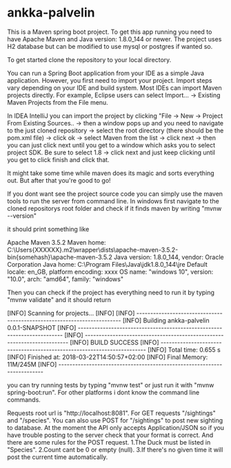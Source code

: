# ankka-palvelin

This is a Maven spring boot project.
To get this app running you need to have Apache Maven and Java version: 1.8.0_144 or newer. 
The project uses H2 database but can be modified to use mysql or postgres if wanted so.

To get started clone the repository to your local directory.

You can run a Spring Boot application from your IDE as a simple Java application. However, you first need to import your project. 
Import steps vary depending on your IDE and build system. 
Most IDEs can import Maven projects directly. 
For example, Eclipse users can select Import…​ → Existing Maven Projects from the File menu.

In IDEA IntelliJ you can import the project by clicking "File ->  New -> Project From Existing Sources.. 
-> then a window pops up and you need to navigate to the just cloned repository 
-> select the root directory (there should be the pom.xml file) -> click ok
-> select Maven from the list -> click next 
-> then you can just click next until you get to a window which asks you to select project SDK.
Be sure to select 1.8 -> click next and just keep clicking until you get to click finish and click that.

It might take some time while maven does its magic and sorts everything out. But after that you're good to go!

If you dont want see the project source code you can simply use the maven tools to run the server from command line.
In windows first navigate to the cloned repositorys root folder and check if it finds maven by writing "mvnw --version"

it should print something like

Apache Maven 3.5.2 
Maven home: C:\Users\{XXXXXX}\.m2\wrapper\dists\apache-maven-3.5.2-bin\{somehash}\apache-maven-3.5.2
Java version: 1.8.0_144, vendor: Oracle Corporation
Java home: C:\Program Files\Java\jdk1.8.0_144\jre
Default locale: en_GB, platform encoding: xxxx
OS name: "windows 10", version: "10.0", arch: "amd64", family: "windows"

Then you can check if the project has everything need to run it by typing "mvnw validate" and it should return

[INFO] Scanning for projects...
[INFO]
[INFO] ------------------------------------------------------------------------
[INFO] Building ankka-palvelin 0.0.1-SNAPSHOT
[INFO] ------------------------------------------------------------------------
[INFO] ------------------------------------------------------------------------
[INFO] BUILD SUCCESS
[INFO] ------------------------------------------------------------------------
[INFO] Total time: 0.655 s
[INFO] Finished at: 2018-03-22T14:50:57+02:00
[INFO] Final Memory: 11M/245M
[INFO] ------------------------------------------------------------------------

you can try running tests by typing "mvnw test" or just run it with "mvnw spring-boot:run".
For other platforms i dont know the command line commands.

Requests root url is "http://localhost:8081".
For GET requests "/sightings" and "/species".
You can also use POST for "/sightings" to post new sighting to database.
At the moment the API only accepts Application/JSON so if you have trouble posting to the server check that your format is correct.
And there are some rules for the POST request.
1.The Duck must be listed in "Species".
2.Count cant be 0 or empty (null).
3.If there's no given time it will post the current time automatically.
